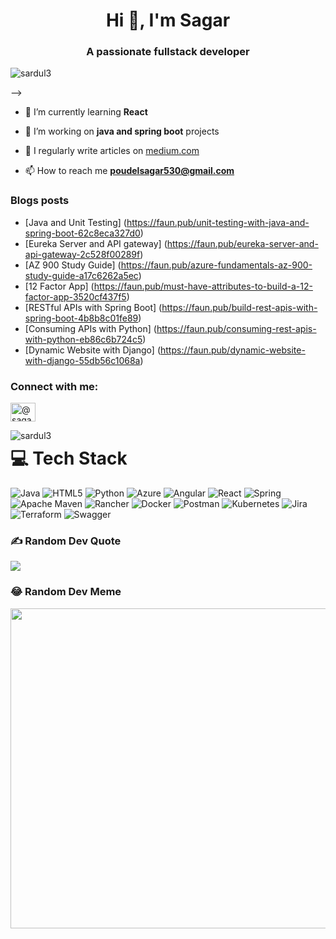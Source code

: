 <h1 align="center">Hi 👋, I'm Sagar</h1>
<h3 align="center">A passionate fullstack developer</h3>

<p align="left"> <img src="https://komarev.com/ghpvc/?username=sardul3&label=Profile%20views&color=0e75b6&style=flat" alt="sardul3" /> </p>

 -->
- 🌱 I’m currently learning **React**

- 🤝 I’m working on **java and spring boot** projects

- 📝 I regularly write articles on [medium.com](https://www.medium.com)

- 📫 How to reach me **poudelsagar530@gmail.com**

### Blogs posts
- [Java and Unit Testing] (https://faun.pub/unit-testing-with-java-and-spring-boot-62c8eca327d0)
- [Eureka Server and API gateway] (https://faun.pub/eureka-server-and-api-gateway-2c528f00289f)
- [AZ 900 Study Guide] (https://faun.pub/azure-fundamentals-az-900-study-guide-a17c6262a5ec)
- [12 Factor App] (https://faun.pub/must-have-attributes-to-build-a-12-factor-app-3520cf437f5)
- [RESTful APIs with Spring Boot] (https://faun.pub/build-rest-apis-with-spring-boot-4b8b8c01fe89)
- [Consuming APIs with Python] (https://faun.pub/consuming-rest-apis-with-python-eb86c6b724c5)
- [Dynamic Website with Django] (https://faun.pub/dynamic-website-with-django-55db56c1068a)
<!-- BLOG-POST-LIST:START -->
<!-- BLOG-POST-LIST:END -->

<h3 align="left">Connect with me:</h3>
<p align="left">
<a href="https://medium.com/@sagarpoudel" target="blank"><img align="center" src="https://raw.githubusercontent.com/rahuldkjain/github-profile-readme-generator/master/src/images/icons/Social/medium.svg" alt="@sagarpoudel" height="30" width="40" /></a>
</p>


<p><img align="left" src="https://github-readme-stats.vercel.app/api/top-langs?username=sardul3&show_icons=true&locale=en&layout=compact" alt="sardul3" /></p>


# 💻 Tech Stack
![Java](https://img.shields.io/badge/java-%23ED8B00.svg?style=for-the-badge&logo=java&logoColor=white) ![HTML5](https://img.shields.io/badge/html5-%23E34F26.svg?style=for-the-badge&logo=html5&logoColor=white) ![Python](https://img.shields.io/badge/python-3670A0?style=for-the-badge&logo=python&logoColor=ffdd54) ![Azure](https://img.shields.io/badge/azure-%230072C6.svg?style=for-the-badge&logo=azure-devops&logoColor=white) ![Angular](https://img.shields.io/badge/angular-%23DD0031.svg?style=for-the-badge&logo=angular&logoColor=white) ![React](https://img.shields.io/badge/react-%2320232a.svg?style=for-the-badge&logo=react&logoColor=%2361DAFB) ![Spring](https://img.shields.io/badge/spring-%236DB33F.svg?style=for-the-badge&logo=spring&logoColor=white) ![Apache Maven](https://img.shields.io/badge/Apache%20Maven-C71A36?style=for-the-badge&logo=Apache%20Maven&logoColor=white) ![Rancher](https://img.shields.io/badge/rancher-%230075A8.svg?style=for-the-badge&logo=rancher&logoColor=white) ![Docker](https://img.shields.io/badge/docker-%230db7ed.svg?style=for-the-badge&logo=docker&logoColor=white) ![Postman](https://img.shields.io/badge/Postman-FF6C37?style=for-the-badge&logo=postman&logoColor=white) ![Kubernetes](https://img.shields.io/badge/kubernetes-%23326ce5.svg?style=for-the-badge&logo=kubernetes&logoColor=white) ![Jira](https://img.shields.io/badge/jira-%230A0FFF.svg?style=for-the-badge&logo=jira&logoColor=white) ![Terraform](https://img.shields.io/badge/terraform-%235835CC.svg?style=for-the-badge&logo=terraform&logoColor=white) ![Swagger](https://img.shields.io/badge/-Swagger-%23Clojure?style=for-the-badge&logo=swagger&logoColor=white)


### ✍️ Random Dev Quote
![](https://quotes-github-readme.vercel.app/api?type=horizontal&theme=radical)

### 😂 Random Dev Meme
<img src="https://random-memer.herokuapp.com/" width="512px"/>


